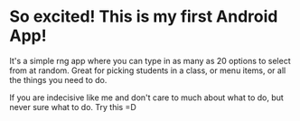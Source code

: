 # So excited! This is my first Android App!

It's a simple rng app where you can type in as many as 20 options to select from at random.
Great for picking students in a class, or menu items, or all the things you need to do.

If you are indecisive like me and don't care to much about what to do, but never sure what to do.
Try this =D
